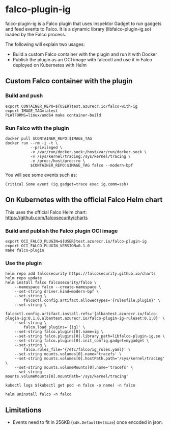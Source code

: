 # falco-plugin-ig

falco-plugin-ig is a Falco plugin that uses Inspektor Gadget
to run gadgets and feed events to Falco. It is a dynamic library
(libfalco-plugin-ig.so) loaded by the Falco process.

The following will explain two usages:
- Build a custom Falco container with the plugin and run it with Docker
- Publish the plugin as an OCI image with falcoctl and use it in Falco deployed on Kubernetes with Helm

## Custom Falco container with the plugin

### Build and push

```
export CONTAINER_REPO=${USER}test.azurecr.io/falco-with-ig
export IMAGE_TAG=latest
PLATFORMS=linux/amd64 make container-build
```

### Run Falco with the plugin

```
docker pull $CONTAINER_REPO:$IMAGE_TAG
docker run --rm -i -t \
           --privileged \
           -v /var/run/docker.sock:/host/var/run/docker.sock \
           -v /sys/kernel/tracing:/sys/kernel/tracing \
           -v /proc:/host/proc:ro \
           $CONTAINER_REPO:$IMAGE_TAG falco --modern-bpf
```

You will see some events such as:
```
Critical Some event (ig.gadget=trace exec ig.comm=ssh)
```

## On Kubernetes with the official Falco Helm chart

This uses the official Falco Helm chart: https://github.com/falcosecurity/charts

### Build and publish the Falco plugin OCI image

```
export OCI_FALCO_PLUGIN=${USER}test.azurecr.io/falco-plugin-ig
export OCI_FALCO_PLUGIN_VERSION=0.1.0
make falco-plugin
```

### Use the plugin

```
helm repo add falcosecurity https://falcosecurity.github.io/charts
helm repo update
helm install falco falcosecurity/falco \
    --namespace falco --create-namespace \
    --set-string driver.kind=modern-bpf \
    --set-string \
        falcoctl.config.artifact.allowedTypes='{rulesfile,plugin}' \
    --set-string \
        falcoctl.config.artifact.install.refs='{albantest.azurecr.io/falco-plugin-ig:0.1.0,albantest.azurecr.io/falco-plugin-ig-ruleset:0.1.0}' \
    --set-string \
        falco.load_plugins='{ig}' \
    --set-string falco.plugins[0].name=ig \
    --set-string falco.plugins[0].library_path=libfalco-plugin-ig.so \
    --set-string falco.plugins[0].init_config.gadget=mygadget \
    --set-string \
        falco.rules_file='{/etc/falco/ig_rules.yaml}' \
    --set-string mounts.volumes[0].name='tracefs' \
    --set-string mounts.volumes[0].hostPath.path='/sys/kernel/tracing' \
    --set-string mounts.volumeMounts[0].name='tracefs' \
    --set-string mounts.volumeMounts[0].mountPath='/sys/kernel/tracing'

kubectl logs $(kubectl get pod -n falco -o name) -n falco

helm uninstall falco -n falco
```

## Limitations

- Events need to fit in 256KB (`sdk.DefaultEvtSize`) once encoded in json.
